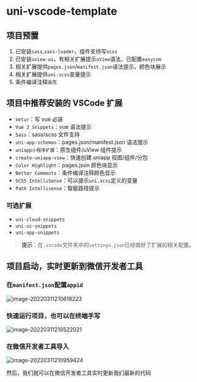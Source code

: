 # uni-vscode-template

## 项目预置

1. 已安装`sass`,`sass-loader`，组件支持写`scss`
2. 已安装`uview-ui`，有相关扩展提示`uView`语法，已配置`easycom`
3. 相关扩展提供`pages.json`/`manifest.json`语法提示，颜色块展示
3. 相关扩展提供`uni.scss`变量提示
4. 条件编译注释`高亮`

## 项目中推荐安装的 VSCode 扩展

- `Vetur`：写 vue 必装
- `Vue 3 Snippets`：vue 语法提示
- `Sass`：sass/scss 文件支持
- `uni-app-schemas`：pages.json/manifest.json 语法提示
- `uniapp小程序扩展`：原生组件/uView 组件提示
- `create-uniapp-view`：快速创建 uniapp 视图/组件/分包
- `Color Highlight`：pages.json 颜色块显示
- `Better Comments`：条件编译注释颜色显示
- `SCSS IntelliSense`：可以提示`uni.scss`定义的变量
- `Path Intellisense`：智能路径提示

### 可选扩展

- `uni-cloud-snippets`
- `uni-ui-snippets`
- `uni-app-snippets`

> **提示**：在`.vscode`文件夹中的`settings.json`已经做好了扩展的相关配置。

## 项目启动，实时更新到微信开发者工具

### 在`manifest.json`配置`appid`

![image-20220311210618223](https://s2.loli.net/2022/03/11/azJ7UvTI4nANouY.png)

### 快速运行项目，也可以在终端手写

![image-20220311210522021](https://s2.loli.net/2022/03/11/BtgTDEdsWwhRCqc.png)

### 在微信开发者工具导入

![image-20220311210959424](https://s2.loli.net/2022/03/11/EXafy6QIJ7219LV.png)

然后，我们就可以在微信开发者工具实时更新我们最新的代码
